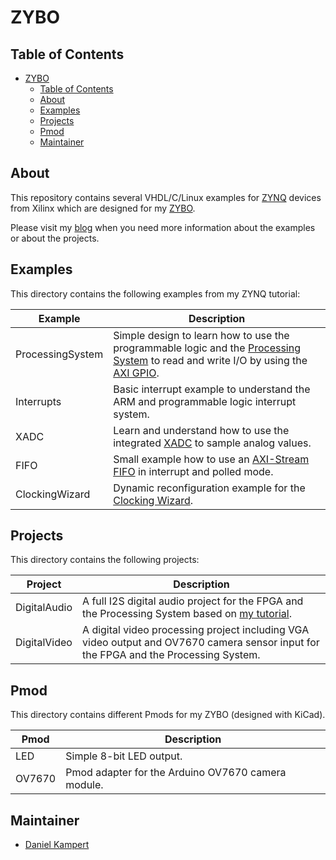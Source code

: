 # ZYBO

## Table of Contents

- [ZYBO](#zybo)
  - [Table of Contents](#table-of-contents)
  - [About](#about)
  - [Examples](#examples)
  - [Projects](#projects)
  - [Pmod](#pmod)
  - [Maintainer](#maintainer)

## About

This repository contains several VHDL/C/Linux examples for [ZYNQ](https://www.xilinx.com/products/silicon-devices/soc/zynq-7000.html) devices from Xilinx which are designed for my [ZYBO](https://store.digilentinc.com/zybo-zynq-7000-arm-fpga-soc-trainer-board/).

Please visit my [blog](https://www.kampis-elektroecke.de/) when you need more information about the examples or about the projects.

## Examples

This directory contains the following examples from my ZYNQ tutorial:

| **Example** | **Description** |
|---|---|
| ProcessingSystem | Simple design to learn how to use the programmable logic and the [Processing System](https://www.xilinx.com/support/documentation/ip_documentation/processing_system7/v5_5/pg082-processing-system7.pdf) to read and write I/O by using the [AXI GPIO](https://www.xilinx.com/support/documentation/ip_documentation/axi_gpio/v2_0/pg144-axi-gpio.pdf). |
| Interrupts | Basic interrupt example to understand the ARM and programmable logic interrupt system. |
| XADC | Learn and understand how to use the integrated [XADC](https://www.xilinx.com/support/documentation/user_guides/ug480_7Series_XADC.pdf) to sample analog values. |
| FIFO | Small example how to use an [AXI-Stream FIFO](https://www.xilinx.com/support/documentation/ip_documentation/axi_fifo_mm_s/v4_1/pg080-axi-fifo-mm-s.pdf) in interrupt and polled mode. |
| ClockingWizard | Dynamic reconfiguration example for the [Clocking Wizard](https://www.xilinx.com/support/documentation/ip_documentation/clk_wiz/v6_0/pg065-clk-wiz.pdf). |

## Projects

This directory contains the following projects:

| **Project** | **Description** |
|---|---|
| DigitalAudio | A full I2S digital audio project for the FPGA and the Processing System based on [my tutorial](https://www.kampis-elektroecke.de/fpga/digitale-audioverarbeitung/). |
| DigitalVideo | A digital video processing project including VGA video output and OV7670 camera sensor input for the FPGA and the Processing System. |

## Pmod

This directory contains different Pmods for my ZYBO (designed with KiCad).

| **Pmod** | **Description** |
|---|---|
| LED | Simple 8-bit LED output. |
| OV7670 | Pmod adapter for the Arduino OV7670 camera module. |

## Maintainer

- [Daniel Kampert](mailto:DanielKampert@kampis-elektroecke.de)
